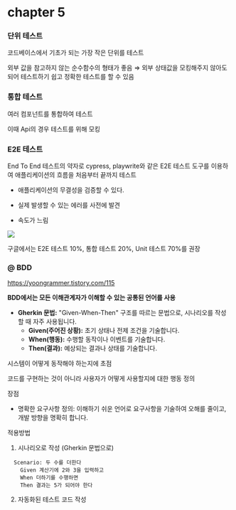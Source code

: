 # chapter 5

### **단위 테스트**

코드베이스에서 기초가 되는 가장 작은 단위를 테스트

외부 값을 참고하지 않는 순수함수의 형태가 좋음 ⇒ 외부 상태값을 모킹해주지 않아도 되어 테스트하기 쉽고 정확한 테스트를 할 수 있음

### **통합 테스트**

여러 컴포넌트를 통합하여 테스트

이때 Api의 경우 테스트를 위해 모킹

### E2E 테스트

End To End 테스트의 약자로 cypress, playwrite와 같은 E2E 테스트 도구를 이용하여 애플리케이션의 흐름을 처음부터 끝까지 테스트

- 애플리케이션의 무결성을 검증할 수 있다.
- 실제 발생할 수 있는 에러를 사전에 발견

- 속도가 느림

![](https://velog.velcdn.com/images/jyooj08/post/a7796e6e-f1f8-48bd-b568-d1066c1e65bc/image.png)

구글에서는 E2E 테스트 10%, 통합 테스트 20%, Unit 테스트 70%를 권장

### @ BDD

https://yoongrammer.tistory.com/115

**BDD에서는 모든 이해관계자가 이해할 수 있는 공통된 언어를 사용**

- **Gherkin 문법:** "Given-When-Then" 구조를 따르는 문법으로, 시나리오를 작성할 때 자주 사용됩니다.
  - **Given(주어진 상황):** 초기 상태나 전제 조건을 기술합니다.
  - **When(행동):** 수행할 동작이나 이벤트를 기술합니다.
  - **Then(결과):** 예상되는 결과나 상태를 기술합니다.

시스템이 어떻게 동작해야 하는지에 초점

코드를 구현하는 것이 아니라 사용자가 어떻게 사용할지에 대한 행동 정의

장점

- 명확한 요구사항 정의: 이해하기 쉬운 언어로 요구사항을 기술하여 오해를 줄이고, 개발 방향을 명확히 합니다.

적용방법

1. 시나리오로 작성 (Gherkin 문법으로)

```tsx
  Scenario: 두 수를 더한다
    Given 계산기에 2와 3을 입력하고
    When 더하기를 수행하면
    Then 결과는 5가 되어야 한다
```

2. 자동화된 테스트 코드 작성

